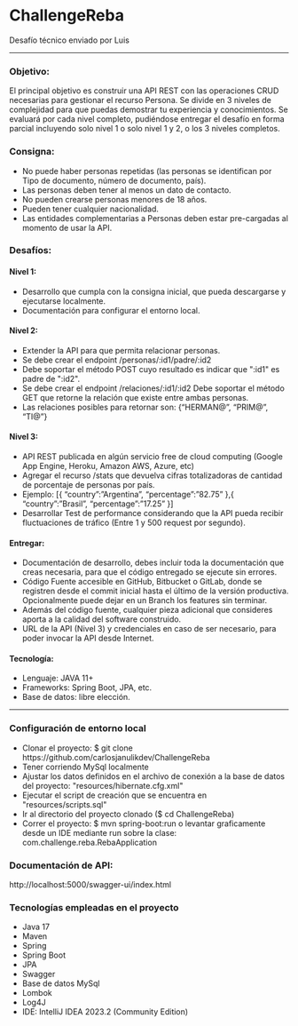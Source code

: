 # ChallengeReba
Desafío técnico enviado por Luis

<hr/>

### Objetivo:
El principal objetivo es construir una API REST con las operaciones CRUD
necesarias para gestionar el recurso Persona.
Se divide en 3 niveles de complejidad para que puedas demostrar tu experiencia y
conocimientos.
Se evaluará por cada nivel completo, pudiéndose entregar el desafío en forma
parcial incluyendo solo nivel 1 o solo nivel 1 y 2, o los 3 niveles completos.

### Consigna: 
<ul>
<li> No puede haber personas repetidas (las personas se identifican por Tipo de
documento, número de documento, país).</li>
<li> Las personas deben tener al menos un dato de contacto.</li>
<li> No pueden crearse personas menores de 18 años.</li>
<li> Pueden tener cualquier nacionalidad.</li>
<li>Las entidades complementarias a Personas deben estar pre-cargadas al
momento de usar la API.</li>
</ul>

### Desafíos:
#### Nivel 1:
<ul>
<li> Desarrollo que cumpla con la consigna inicial, que pueda
descargarse y ejecutarse localmente.</li>
<li> Documentación para configurar el entorno local.</li>
</ul>

#### Nivel 2:
<ul>
<li> Extender la API para que permita relacionar personas.</li>
<li> Se debe crear el endpoint /personas/:id1/padre/:id2</li>
<li> Debe soportar el método POST cuyo resultado es indicar
que ":id1" es padre de ":id2".</li>
<li> Se debe crear el endpoint /relaciones/:id1/:id2
Debe soportar el método GET que retorne la relación que
existe entre ambas personas.</li>
<li> Las relaciones posibles para retornar son: {“HERMAN@”, “PRIM@”,
“TI@”}</li>
</ul>

#### Nivel 3:
<ul>
<li> API REST publicada en algún servicio free de cloud computing
(Google App Engine, Heroku, Amazon AWS, Azure, etc)</li>
<li> Agregar el recurso /stats que devuelva cifras totalizadoras de
cantidad de porcentaje de personas por país.</li>
<li> Ejemplo:
[{
“country”:”Argentina”,
“percentage”:”82.75”
},{
“country”:”Brasil”,
“percentage”:”17.25”
}]</li>
<li> Desarrollar Test de performance considerando que la API pueda
recibir fluctuaciones de tráfico (Entre 1 y 500 request por
segundo).</li>
</ul>

#### Entregar:
<ul>
<li> Documentación de desarrollo, debes incluir toda la documentación que creas
necesaria, para que el código entregado se ejecute sin errores.</li>
<li> Código Fuente accesible en GitHub, Bitbucket o GitLab, donde se registren
desde el commit inicial hasta el último de la versión productiva.</li>
Opcionalmente puede dejar en un Branch los features sin terminar.</li>
<li> Además del código fuente, cualquier pieza adicional que consideres aporta a
la calidad del software construido.</li>
<li> URL de la API (Nivel 3) y credenciales en caso de ser necesario, para poder
invocar la API desde Internet.</li>
</ul>

#### Tecnología:

<ul>
<li> Lenguaje: JAVA 11+</li>
<li> Frameworks: Spring Boot, JPA, etc.</li>
<li> Base de datos: libre elección.</li>
</ul>

<hr/>

### Configuración de entorno local
<ul>
<li> Clonar el proyecto: $ git clone https://github.com/carlosjanulikdev/ChallengeReba</li>
<li> Tener corriendo MySql localmente</li>
<li> Ajustar los datos definidos en el archivo de conexión a la base de datos del proyecto: "resources/hibernate.cfg.xml"</li>
<li> Ejecutar el script de creación que se encuentra en "resources/scripts.sql"</li>
<li> Ir al directorio del proyecto clonado ($ cd ChallengeReba)</li>
<li> Correr el proyecto: $ mvn spring-boot:run o levantar graficamente desde un IDE mediante run sobre la clase: com.challenge.reba.RebaApplication</li>
</ul>

### Documentación de API:
http://localhost:5000/swagger-ui/index.html

### Tecnologías empleadas en el proyecto
<ul>
<li> Java 17</li>
<li> Maven</li>
<li> Spring</li>
<li> Spring Boot</li>
<li> JPA</li>
<li> Swagger</li>
<li> Base de datos MySql</li>
<li> Lombok</li>
<li> Log4J</li>
<li> IDE: IntelliJ IDEA 2023.2 (Community Edition)</li>
</ul>